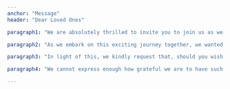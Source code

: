 ```yaml
---
anchor: "Message"
header: "Dear Loved Ones"

paragraph1: "We are absolutely thrilled to invite you to join us as we celebrate our special day! Your presence and well wishes mean the world to us, and we cannot wait to share this joyous occasion with each and every one of you."

paragraph2: "As we embark on this exciting journey together, we wanted to take a moment to express our gratitude for your love and support. Your presence at our wedding will be the greatest gift of all, and we are truly humbled to have you by our side."

paragraph3: "In light of this, we kindly request that, should you wish to honor us with a gift, you consider a cash contribution towards our future together. As we have been fortunate enough to create a home and fill it with all the essentials, your generous contribution will enable us to create lasting memories and embark on new adventures as a married couple."

paragraph4: "We cannot express enough how grateful we are to have such incredible people like you in our lives. Your love and support have shaped us as individuals and as a couple, and we are beyond excited to celebrate together!"

---
```

